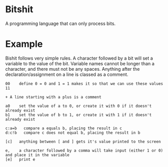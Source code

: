 # Bitshit
A programming language that can only process bits.

# Example
Bishit follows very simple rules. A character followed by a bit will set a variable to the value of the bit. Variable names cannot be longer than a character, and there must not be any spaces. Anything after the declaration/assignment on a line is classed as a comment.

```
00    define 0 = 0 and 1 = 1 makes it so that we can use these values
11

+ A line starting with a plus is a comment

a0    set the value of a to 0, or create it with 0 if it doesn't already exist
b1    set the value of b to 1, or create it with 1 if it doesn't already exist

c:a=b   compare a equals b, placing the result in c
d:c!b   compare c does not equal b, placing the result in b

[c]   anything between [ and ] gets it's value printed to the screen

e,    a character followed by a comma will take input (either 1 or 0) and place it in the variable
[e]   print e
```
